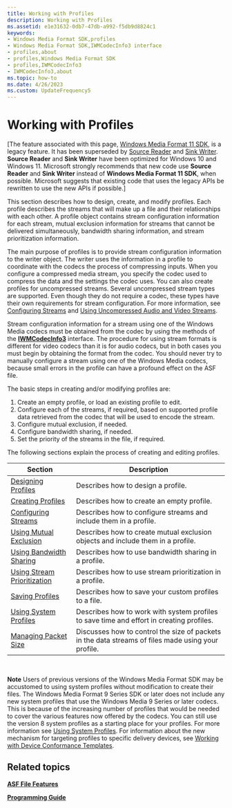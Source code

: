 ```yaml
---
title: Working with Profiles
description: Working with Profiles
ms.assetid: e1e31632-0db7-47db-a992-f5db9d8824c1
keywords:
- Windows Media Format SDK,profiles
- Windows Media Format SDK,IWMCodecInfo3 interface
- profiles,about
- profiles,Windows Media Format SDK
- profiles,IWMCodecInfo3
- IWMCodecInfo3,about
ms.topic: how-to
ms.date: 4/26/2023
ms.custom: UpdateFrequency5
---
```


# Working with Profiles

\[The feature associated with this page, [Windows Media Format 11 SDK](/windows/win32/wmformat/windows-media-format-11-sdk), is a legacy feature. It has been superseded by [Source Reader](/windows/win32/medfound/source-reader) and [Sink Writer](/windows/win32/medfound/sink-writer). **Source Reader** and **Sink Writer** have been optimized for Windows 10 and Windows 11. Microsoft strongly recommends that new code use **Source Reader** and **Sink Writer** instead of **Windows Media Format 11 SDK**, when possible. Microsoft suggests that existing code that uses the legacy APIs be rewritten to use the new APIs if possible.\]

This section describes how to design, create, and modify profiles. Each profile describes the streams that will make up a file and their relationships with each other. A profile object contains stream configuration information for each stream, mutual exclusion information for streams that cannot be delivered simultaneously, bandwidth sharing information, and stream prioritization information.

The main purpose of profiles is to provide stream configuration information to the writer object. The writer uses the information in a profile to coordinate with the codecs the process of compressing inputs. When you configure a compressed media stream, you specify the codec used to compress the data and the settings the codec uses. You can also create profiles for uncompressed streams. Several uncompressed stream types are supported. Even though they do not require a codec, these types have their own requirements for stream configuration. For more information, see [Configuring Streams](configuring-streams.md) and [Using Uncompressed Audio and Video Streams](using-uncompressed-audio-and-video-streams.md).

Stream configuration information for a stream using one of the Windows Media codecs must be obtained from the codec by using the methods of the [**IWMCodecInfo3**](/previous-versions/windows/desktop/api/wmsdkidl/nn-wmsdkidl-iwmcodecinfo3) interface. The procedure for using stream formats is different for video codecs than it is for audio codecs, but in both cases you must begin by obtaining the format from the codec. You should never try to manually configure a stream using one of the Windows Media codecs, because small errors in the profile can have a profound effect on the ASF file.

The basic steps in creating and/or modifying profiles are:

1.  Create an empty profile, or load an existing profile to edit.
2.  Configure each of the streams, if required, based on supported profile data retrieved from the codec that will be used to encode the stream.
3.  Configure mutual exclusion, if needed.
4.  Configure bandwidth sharing, if needed.
5.  Set the priority of the streams in the file, if required.

The following sections explain the process of creating and editing profiles.



| Section                                                        | Description                                                                                        |
|----------------------------------------------------------------|----------------------------------------------------------------------------------------------------|
| [Designing Profiles](designing-profiles.md)                   | Describes how to design a profile.                                                                 |
| [Creating Profiles](creating-profiles.md)                     | Describes how to create an empty profile.                                                          |
| [Configuring Streams](configuring-streams.md)                 | Describes how to configure streams and include them in a profile.                                  |
| [Using Mutual Exclusion](using-mutual-exclusion.md)           | Describes how to create mutual exclusion objects and include them in a profile.                    |
| [Using Bandwidth Sharing](using-bandwidth-sharing.md)         | Describes how to use bandwidth sharing in a profile.                                               |
| [Using Stream Prioritization](using-stream-prioritization.md) | Describes how to use stream prioritization in a profile.                                           |
| [Saving Profiles](saving-profiles.md)                         | Describes how to save your custom profiles to a file.                                              |
| [Using System Profiles](using-system-profiles.md)             | Describes how to work with system profiles to save time and effort in creating profiles.           |
| [Managing Packet Size](managing-packet-size.md)               | Discusses how to control the size of packets in the data streams of files made using your profile. |



 

**Note** Users of previous versions of the Windows Media Format SDK may be accustomed to using system profiles without modification to create their files. The Windows Media Format 9 Series SDK or later does not include any new system profiles that use the Windows Media 9 Series or later codecs. This is because of the increasing number of profiles that would be needed to cover the various features now offered by the codecs. You can still use the version 8 system profiles as a starting place for your profiles. For more information see [Using System Profiles](using-system-profiles.md). For information about the new mechanism for targeting profiles to specific delivery devices, see [Working with Device Conformance Templates](working-with-device-conformance-templates.md).

## Related topics

<dl> <dt>

[**ASF File Features**](asf-file-features.md)
</dt> <dt>

[**Programming Guide**](programming-guide.md)
</dt> </dl>

 

 




